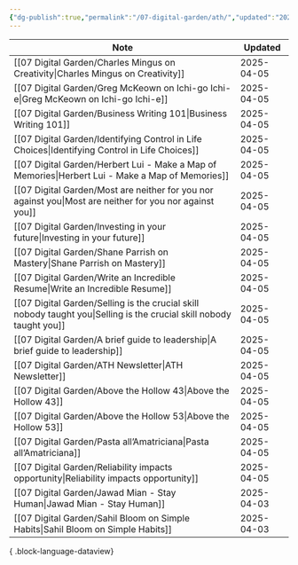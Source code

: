 ```yaml
---
{"dg-publish":true,"permalink":"/07-digital-garden/ath/","updated":"2025-04-05T14:13:56.630-07:00"}
---
```



| Note                                                                                                                    | Updated    |
| ----------------------------------------------------------------------------------------------------------------------- | ---------- |
| [[07 Digital Garden/Charles Mingus on Creativity\|Charles Mingus on Creativity]]                                     | 2025-04-05 |
| [[07 Digital Garden/Greg McKeown on Ichi-go Ichi-e\|Greg McKeown on Ichi-go Ichi-e]]                                 | 2025-04-05 |
| [[07 Digital Garden/Business Writing 101\|Business Writing 101]]                                                     | 2025-04-05 |
| [[07 Digital Garden/Identifying Control in Life Choices\|Identifying Control in Life Choices]]                       | 2025-04-05 |
| [[07 Digital Garden/Herbert Lui - Make a Map of Memories\|Herbert Lui - Make a Map of Memories]]                     | 2025-04-05 |
| [[07 Digital Garden/Most are neither for you nor against you\|Most are neither for you nor against you]]             | 2025-04-05 |
| [[07 Digital Garden/Investing in your future\|Investing in your future]]                                             | 2025-04-05 |
| [[07 Digital Garden/Shane Parrish on Mastery\|Shane Parrish on Mastery]]                                             | 2025-04-05 |
| [[07 Digital Garden/Write an Incredible Resume\|Write an Incredible Resume]]                                         | 2025-04-05 |
| [[07 Digital Garden/Selling is the crucial skill nobody taught you\|Selling is the crucial skill nobody taught you]] | 2025-04-05 |
| [[07 Digital Garden/A brief guide to leadership\|A brief guide to leadership]]                                       | 2025-04-05 |
| [[07 Digital Garden/ATH Newsletter\|ATH Newsletter]]                                                                 | 2025-04-05 |
| [[07 Digital Garden/Above the Hollow 43\|Above the Hollow 43]]                                                       | 2025-04-05 |
| [[07 Digital Garden/Above the Hollow 53\|Above the Hollow 53]]                                                       | 2025-04-05 |
| [[07 Digital Garden/Pasta all’Amatriciana\|Pasta all’Amatriciana]]                                                   | 2025-04-05 |
| [[07 Digital Garden/Reliability impacts opportunity\|Reliability impacts opportunity]]                               | 2025-04-05 |
| [[07 Digital Garden/Jawad Mian - Stay Human\|Jawad Mian - Stay Human]]                                               | 2025-04-03 |
| [[07 Digital Garden/Sahil Bloom on Simple Habits\|Sahil Bloom on Simple Habits]]                                     | 2025-04-03 |

{ .block-language-dataview}
